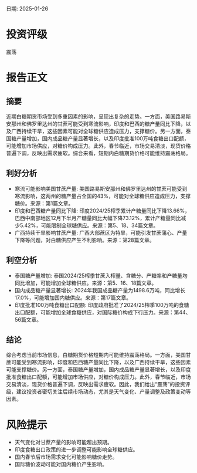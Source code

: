 
日期: 2025-01-26

# 投资评级

震荡

# 报告正文

## 摘要

近期白糖期货市场受到多重因素的影响，呈现出复杂的走势。一方面，美国路易斯安那州和佛罗里达州的甘蔗可能受到寒流影响，印度和巴西的糖产量同比下降，以及广西持续干旱，这些因素可能对全球糖供应造成压力，支撑糖价。另一方面，泰国糖产量增加，国内成品糖产量显著增长，以及印度批准100万吨食糖出口配额，可能增加市场供应，对糖价构成压力。此外，春节临近，市场交易清淡，现货价格普遍下调，反映出需求疲软。综合来看，短期内白糖期货价格可能维持震荡格局。

## 利好分析

* 寒流可能影响美国甘蔗产量: 美国路易斯安那州和佛罗里达州的甘蔗可能受到寒流影响，这两州的糖产量占全国的43%，可能对全球糖供应造成压力，支撑糖价。来源：第1篇文章。
* 印度和巴西糖产量同比下降: 印度2024/25榨季累计产糖量同比下降13.66%，巴西中南部地区12月下半月产糖量同比大幅下降73.12%，累计产糖量同比减少5.42%，可能限制全球糖供应。来源：第5、18、34篇文章。
* 广西持续干旱影响甘蔗产量: 广西大部蔗区为特旱，可能引发甘蔗蒲心、产量下降等问题，对白糖供应产生不利影响。来源：第28篇文章。

## 利空分析

* 泰国糖产量增加: 泰国2024/25榨季甘蔗入榨量、含糖分、产糖率和产糖量均同比增加，可能增加全球糖供应。来源：第5、16、18篇文章。
* 国内成品糖产量显著增长: 2024年我国成品糖产量为1498.6万吨，同比增长17.0%，可能增加国内糖供应。来源：第17篇文章。
* 印度批准100万吨食糖出口配额: 印度政府批准了2024/25榨季100万吨的食糖出口配额，可能增加全球食糖供应，对国际糖价构成下行压力。来源：第44、56篇文章。

## 结论

综合考虑当前市场信息，白糖期货价格短期内可能维持震荡格局。一方面，美国甘蔗可能受到寒流影响，印度和巴西糖产量同比下降，以及广西持续干旱，这些因素可能支撑糖价。另一方面，泰国糖产量增加，国内成品糖产量显著增长，以及印度批准食糖出口配额，可能增加市场供应，对糖价构成压力。此外，春节临近，市场交易清淡，现货价格普遍下调，反映出需求疲软。因此，我们给出“震荡”的投资评级，建议投资者密切关注后续市场动态，尤其是天气变化、产量调整及政策变动等因素。

# 风险提示

* 天气变化对甘蔗产量的影响可能超出预期。
* 印度食糖出口政策的进一步调整可能影响全球糖供应。
* 国内春节后市场需求变化可能影响糖价走势。
* 国际糖价波动可能对国内糖价产生影响。
